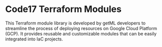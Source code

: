 # Code17 Terraform Modules

This Terraform module library is developed by getML developers to streamline the process of deploying resources on Google Cloud Platform (GCP).
It provides reusable and customizable modules that can be easily integrated into IaC projects.
